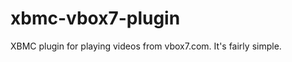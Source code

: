 xbmc-vbox7-plugin
=================

XBMC plugin for playing videos from vbox7.com. It's fairly simple.
